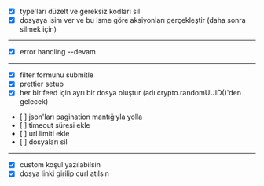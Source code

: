 - [x] type'ları düzelt ve gereksiz kodları sil
- [x] dosyaya isim ver ve bu isme göre aksiyonları gerçekleştir (daha sonra silmek için)

---

- [x] error handling --devam

---

- [x] filter formunu submitle
- [x] prettier setup
- [x] her bir feed için ayrı bir dosya oluştur (adı crypto.randomUUID()'den gelecek)
- [ ] json'ları pagination mantığıyla yolla
- [ ] timeout süresi ekle
- [ ] url limiti ekle
- [ ] dosyaları sil

---

- [x] custom koşul yazılabilsin
- [x] dosya linki girilip curl atılsın
